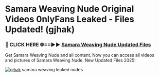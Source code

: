 # Samara Weaving Nude Original Videos 0nlyFans Leaked - Files Updated! (gjhak)

<h3>🔴 CLICK HERE 🌐==►► <a href="https://tinyurl.com/yc6ubb5a" rel="nofollow">Samara Weaving Nude Updated Files</a></h3>

Get Samara Weaving Nude and all content. Now you can access all videos and pictures of Samara Weaving Nude. New Updated Files 2025!

[![gjhak](https://i.imgur.com/7eu0CRL.gif)](https://tinyurl.com/yc6ubb5a)
samara weaving leaked nudes